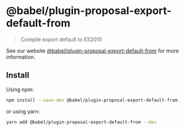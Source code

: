 # @babel/plugin-proposal-export-default-from

> Compile export default to ES2015

See our website [@babel/plugin-proposal-export-default-from](https://babeljs.io/docs/en/next/babel-plugin-proposal-export-default-from.html) for more information.

## Install

Using npm:

```sh
npm install --save-dev @babel/plugin-proposal-export-default-from
```

or using yarn:

```sh
yarn add @babel/plugin-proposal-export-default-from --dev
```
